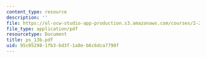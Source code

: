 ```yaml
---
content_type: resource
description: ''
file: https://ol-ocw-studio-app-production.s3.amazonaws.com/courses/2-20-marine-hydrodynamics-13-021-spring-2005/95c052981fb3bd3f1a8eb6c6dca7790f_ps_13b.pdf
file_type: application/pdf
resourcetype: Document
title: ps_13b.pdf
uid: 95c05298-1fb3-bd3f-1a8e-b6c6dca7790f
---
```


